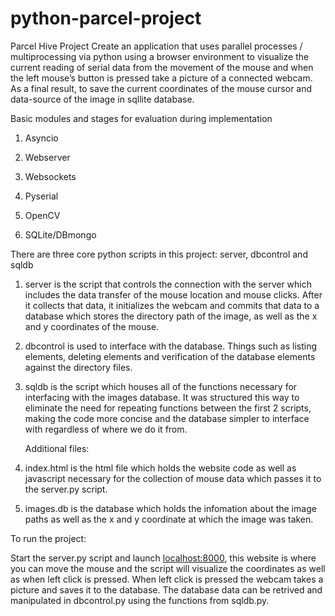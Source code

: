 # python-parcel-project
Parcel Hive Project
Create an application that uses parallel processes / multiprocessing via python using a browser environment to visualize the current reading of serial data from the movement of the mouse and when the left mouse’s button is pressed take a picture of a connected webcam. As a final result, to save the current coordinates of the mouse cursor and data-source of the image in sqllite database.

Basic modules and stages for evaluation during implementation

1. Asyncio

2. Webserver

3. Websockets

4. Pyserial

5. OpenCV

6. SQLite/DBmongo

There are three core python scripts in this project: server, dbcontrol and sqldb

1. server is the script that controls the connection with the server which includes the data transfer of the mouse location and mouse clicks. After it collects that data, it initializes the webcam and commits that data to a database which stores the directory path of the image, as well as the x and y coordinates of the mouse.

2. dbcontrol is used to interface with the database. Things such as listing elements, deleting elements and verification of the database elements against the directory files.

3. sqldb is the script which houses all of the functions necessary for interfacing with the images database. It was structured this way to eliminate the need for repeating functions between the first 2 scripts, making the code more concise and the database simpler to interface with regardless of where we do it from.

   Additional files:
   
1. index.html is the html file which holds the website code as well as javascript necessary for the collection  of mouse data which passes it to the server.py script.

2. images.db is the database which holds the infomation about the image paths as well as the x and y coordinate at which the image was taken.

To run the project: 

Start the server.py script and launch [localhost:8000](http://localhost:8000/), this website is where you can move the mouse and the script will visualize the coordinates as well as when left click is pressed. When left click is pressed the webcam takes a picture and saves it to the database. The database data can be retrived and manipulated in dbcontrol.py using the functions from sqldb.py.
